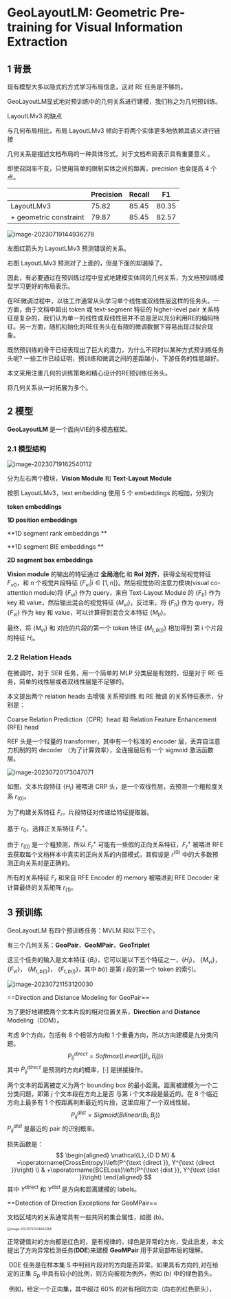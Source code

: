 # GeoLayoutLM: Geometric Pre-training for Visual Information Extraction

## 1 背景

现有模型大多以隐式的方式学习布局信息，这对 RE 任务是不够的。

GeoLayoutLM显式地对预训练中的几何关系进行建模，我们称之为几何预训练。 



LayoutLMv3 的缺点

与几何布局相比，布局 LayoutLMv3 倾向于将两个实体更多地依赖其语义进行链接

几何关系是描述文档布局的一种具体形式，对于文档布局表示具有重要意义 。



即使召回率不变，只使用简单的限制实体之间的距离，precision 也会提高 4 个点。

|                        | Precision | Recall | F1    |
| ---------------------- | --------- | ------ | ----- |
| LayoutLMv3             | 75.82     | 85.45  | 80.35 |
| + geometric constraint | 79.87     | 85.45  | 82.57 |



![image-20230719144936278](note_images\image-20230719144936278.png)

左图红箭头为 LayoutLMv3 预测错误的关系。

右图 LayoutLMv3 预测对了上面的，但是下面的却漏掉了。

因此，有必要通过在预训练过程中显式地建模实体间的几何关系，为文档预训练模型学习更好的布局表示。 



​	在RE微调过程中，以往工作通常从头学习单个线性或双线性层这样的任务头。一方面，由于文档中超出 token 或 text-segment 特征的 higher-level pair 关系特征是复杂的，我们认为单一的线性或双线性层并不总是足以充分利用RE的编码特征。另一方面，随机初始化的RE任务头在有限的微调数据下容易出现过拟合现象。 

​	既然预训练的骨干已经表现出了巨大的潜力，为什么不同时以某种方式预训练任务头呢? 一些工作已经证明，预训练和微调之间的差距越小，下游任务的性能越好。 



本文采用注重几何的训练策略和精心设计的RE预训练任务头。

将几何关系从一对拓展为多个。





## 2 模型

**GeoLayoutLM** 是一个面向VIE的多模态框架。



### 2.1 模型结构

![image-20230719162540112](note_images\image-20230719162540112.png)



分为左右两个模块，**Vision Module** 和 **Text-Layout Module** 

按照 LayoutLMv3，text embedding 使用 5 个 embeddings 的相加，分别为 

**token embeddings** 

**1D position embeddings** 

**1D segment rank embeddings **

**1D segment BIE embeddings **

**2D segment box embeddings** 

**Vision module** 的输出的特征通过 **全局池化** 和 **RoI 对齐**，获得全局视觉特征 $F_{v0}$，和 $n$ 个视觉片段特征 $\{ F_{vi}|i\in[1,n] \}$。然后视觉协同注意力模块(visual co-attention module)将 $\{F_{vi}\}$ 作为 query，来自 Text-Layout Module 的 $\{F_{ti}\}$ 作为 key 和 value，然后输出混合的视觉特征 $\{M_{vi}\}$。反过来，将  $\{F_{ti}\}$ 作为 query，将 $\{F_{vi}\}$  作为 key 和 value，可以计算得到混合文本特征 $\{M_{ti}\}$。

最终，将 $\{M_{vi}\}$ 和 对应的片段的第一个 token 特征 $\{M_{t,b(i)}\}$ 相加得到 第 i 个片段的特征 $H_i$。



### 2.2 Relation Heads

在微调时，对于 SER 任务，用一个简单的 MLP 分类层是有效的，但是对于 RE 任务，简单的线性层或者双线性层是不足够的。

本文提出两个 relation heads 去增强 关系预训练 和 RE 微调 的关系特征表示，分别是：

Coarse Relation Prediction（CPR）head 和 Relation Feature Enhancement (RFE) head

REF 头是一个轻量的 transformer，其中有一个标准的 encoder 层，丢弃自注意力机制的的 decoder （为了计算效率），全连接层后有一个 sigmoid 激活函数层。

![image-20230720173047071](note_images\image-20230720173047071.png)



如图，文本片段特征 $\{H_i\}$ 被喂进 CRP 头，是一个双线性层，去预测一个粗粒度关系 $r_{(0)}$。

为了构建关系特征 $F_r$，片段特征对传递给特征提取器。

基于 $r_{0}$，选择正关系特征 $F_r^+$。

由于 $r_{(0)}$ 是一个粗预测，所以 $F_r^+$ 可能有一些假的正向关系特征，$F_r^+$ 被喂进 RFE 去获取每个文档样本中真实的正向关系的内部模式，其假设是 $r^{(0)}$ 中的大多数预测正向关系对是正确的。

所有的关系特征 $F_r$ 和来自 RFE Encoder 的 memory 被喂进到 RFE Decoder 来计算最终的关系矩阵 $r_{(1)}$。



## 3 预训练

GeoLayoutLM 有四个预训练任务：MVLM 和以下三个。

有三个几何关系：**GeoPair**，**GeoMPair**，**GeoTriplet** 

这三个任务的输入是文本特征 $\{B_i\}$，它可以是以下五个特征之一，$\{H_i\}$， $\{M_{vi}\}$， $\{F_{vi}\}$， $\{M_{t,b(i)}\}$， $\{F_{t,b(i)}\}$，其中 $b(i)$ 是第 $i$ 段的第一个 token 的索引。



![image-20230721153120030](note_images\image-20230721153120030.png)



==Direction and Distance Modeling for GeoPair==

为了更好地建模两个文本片段的相对位置关系，**Direction** and **Distance** Modeling（DDM）。

考虑 9个方向，包括有 8 个相邻方向和 1 个重叠方向，所以方向建模是九分类问题。
$$
P_{ij}^{direct}=Softmax(Linear([B_i,B_j]))
$$
其中 $P_{ij}^{direct}$ 是预测的方向的概率，$[·]$ 是拼接操作。

两个文本的距离被定义为两个 bounding box 的最小距离。距离被建模为一个二分类问题，即第 $j$ 个文本段在方向上是否 与第 $i$ 个文本段是最近的。在 8 个临近方向上最多有 1 个按距离判断最近的片段，这里应用了一个双线性层。
$$
P_{ij}^{dist}=Sigmoid(Bilinear(B_i,B_j))
$$
$P_{ij}^{dist}$ 是最近的 pair 的识别概率。

损失函数是：
$$
\begin{aligned}
\mathcal{L}_{D D M} & =\operatorname{CrossEntropy}\left(P^{\text {direct }}, Y^{\text {direct }}\right) \\
& +\operatorname{BCELoss}\left(P^{\text {dist }}, Y^{\text {dist }}\right)
\end{aligned}
$$
其中 $Y^{\text {direct }}$ 和 $Y^{\text {dist }}$ 是方向和距离建模的 labels。



==Detection of Direction Exceptions for GeoMPair== 

文档区域内的关系通常具有一些共同的集合属性，如图 (b)。

<img src="note_images\image-20230721204642264.png" alt="image-20230721204642264" style="zoom:50%;" />

​	正常键值对的方向都是红色的，是有规律的，绿色是异常的方向，受此启发，本文提出了方向异常检测任务(**DDE**)来建模 **GeoMPair** 用于非局部布局的理解。

​	DDE 任务是在样本集 S 中判别片段对的方向是否异常。如果具有方向的,对在给定的正集 $S_p$ 中具有较小的比例，则方向被视为例外，例如 (b) 中的绿色箭头。

​	例如，给定一个正向集，其中超过 60% 的对有相同方向（向右的红色箭头），



